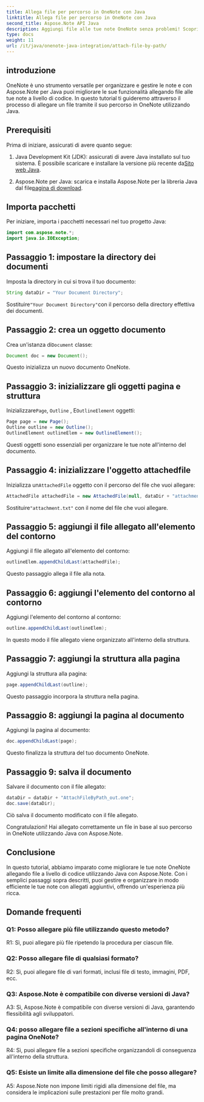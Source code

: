 ```yaml
---
title: Allega file per percorso in OneNote con Java
linktitle: Allega file per percorso in OneNote con Java
second_title: Aspose.Note API Java
description: Aggiungi file alle tue note OneNote senza problemi! Scopri come allegare tramite percorso in Java con Aspose.Note. Guida semplice e codice inclusi! #OneNote #Java #Aspose
type: docs
weight: 11
url: /it/java/onenote-java-integration/attach-file-by-path/
---
```

## introduzione

OneNote è uno strumento versatile per organizzare e gestire le note e con Aspose.Note per Java puoi migliorare le sue funzionalità allegando file alle tue note a livello di codice. In questo tutorial ti guideremo attraverso il processo di allegare un file tramite il suo percorso in OneNote utilizzando Java.

## Prerequisiti

Prima di iniziare, assicurati di avere quanto segue:

1.  Java Development Kit (JDK): assicurati di avere Java installato sul tuo sistema. È possibile scaricare e installare la versione più recente da[Sito web Java](https://www.oracle.com/java/).
   
2.  Aspose.Note per Java: scarica e installa Aspose.Note per la libreria Java dal file[pagina di download](https://releases.aspose.com/note/java/).

## Importa pacchetti

Per iniziare, importa i pacchetti necessari nel tuo progetto Java:

```java
import com.aspose.note.*;
import java.io.IOException;
```

## Passaggio 1: impostare la directory dei documenti

Imposta la directory in cui si trova il tuo documento:

```java
String dataDir = "Your Document Directory";
```

 Sostituire`"Your Document Directory"`con il percorso della directory effettiva dei documenti.

## Passaggio 2: crea un oggetto documento

 Crea un'istanza di`Document` classe:

```java
Document doc = new Document();
```

Questo inizializza un nuovo documento OneNote.

## Passaggio 3: inizializzare gli oggetti pagina e struttura

 Inizializzare`Page`, `Outline` , E`OutlineElement` oggetti:

```java
Page page = new Page();
Outline outline = new Outline();
OutlineElement outlineElem = new OutlineElement();
```

Questi oggetti sono essenziali per organizzare le tue note all'interno del documento.

## Passaggio 4: inizializzare l'oggetto attachedfile

 Inizializza un`AttachedFile` oggetto con il percorso del file che vuoi allegare:

```java
AttachedFile attachedFile = new AttachedFile(null, dataDir + "attachment.txt");
```

 Sostituire`"attachment.txt"` con il nome del file che vuoi allegare.

## Passaggio 5: aggiungi il file allegato all'elemento del contorno

Aggiungi il file allegato all'elemento del contorno:

```java
outlineElem.appendChildLast(attachedFile);
```

Questo passaggio allega il file alla nota.

## Passaggio 6: aggiungi l'elemento del contorno al contorno

Aggiungi l'elemento del contorno al contorno:

```java
outline.appendChildLast(outlineElem);
```

In questo modo il file allegato viene organizzato all'interno della struttura.

## Passaggio 7: aggiungi la struttura alla pagina

Aggiungi la struttura alla pagina:

```java
page.appendChildLast(outline);
```

Questo passaggio incorpora la struttura nella pagina.

## Passaggio 8: aggiungi la pagina al documento

Aggiungi la pagina al documento:

```java
doc.appendChildLast(page);
```

Questo finalizza la struttura del tuo documento OneNote.

## Passaggio 9: salva il documento

Salvare il documento con il file allegato:

```java
dataDir = dataDir + "AttachFileByPath_out.one";
doc.save(dataDir);
```

Ciò salva il documento modificato con il file allegato.

Congratulazioni! Hai allegato correttamente un file in base al suo percorso in OneNote utilizzando Java con Aspose.Note.

## Conclusione

In questo tutorial, abbiamo imparato come migliorare le tue note OneNote allegando file a livello di codice utilizzando Java con Aspose.Note. Con i semplici passaggi sopra descritti, puoi gestire e organizzare in modo efficiente le tue note con allegati aggiuntivi, offrendo un'esperienza più ricca.

## Domande frequenti

### Q1: Posso allegare più file utilizzando questo metodo?

R1: Sì, puoi allegare più file ripetendo la procedura per ciascun file.

### Q2: Posso allegare file di qualsiasi formato?

R2: Sì, puoi allegare file di vari formati, inclusi file di testo, immagini, PDF, ecc.

### Q3: Aspose.Note è compatibile con diverse versioni di Java?

A3: Sì, Aspose.Note è compatibile con diverse versioni di Java, garantendo flessibilità agli sviluppatori.

### Q4: posso allegare file a sezioni specifiche all'interno di una pagina OneNote?

R4: Sì, puoi allegare file a sezioni specifiche organizzandoli di conseguenza all'interno della struttura.

### Q5: Esiste un limite alla dimensione del file che posso allegare?

A5: Aspose.Note non impone limiti rigidi alla dimensione del file, ma considera le implicazioni sulle prestazioni per file molto grandi.